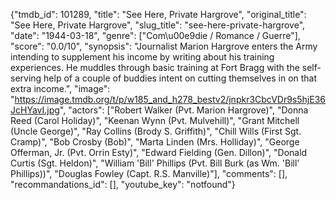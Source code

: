 {"tmdb_id": 101289, "title": "See Here, Private Hargrove", "original_title": "See Here, Private Hargrove", "slug_title": "see-here-private-hargrove", "date": "1944-03-18", "genre": ["Com\u00e9die / Romance / Guerre"], "score": "0.0/10", "synopsis": "Journalist Marion Hargrove enters the Army intending to supplement his income by writing about his training experiences. He muddles through basic training at Fort Bragg with the self-serving help of a couple of buddies intent on cutting themselves in on that extra income.", "image": "https://image.tmdb.org/t/p/w185_and_h278_bestv2/jnpkr3CbcVDr9s5hjE36JcHYavI.jpg", "actors": ["Robert Walker (Pvt. Marion Hargrove)", "Donna Reed (Carol Holiday)", "Keenan Wynn (Pvt. Mulvehill)", "Grant Mitchell (Uncle George)", "Ray Collins (Brody S. Griffith)", "Chill Wills (First Sgt. Cramp)", "Bob Crosby (Bob)", "Marta Linden (Mrs. Holliday)", "George Offerman, Jr. (Pvt. Orrin Esty)", "Edward Fielding (Gen. Dillon)", "Donald Curtis (Sgt. Heldon)", "William 'Bill' Phillips (Pvt. Bill Burk (as Wm. 'Bill' Phillips))", "Douglas Fowley (Capt. R.S. Manville)"], "comments": [], "recommandations_id": [], "youtube_key": "notfound"}